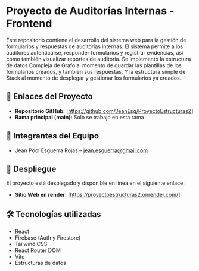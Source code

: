 # Proyecto de Auditorías Internas - Frontend

Este repositorio contiene el desarrollo del sistema web para la gestión de formularios y respuestas de auditorías internas. El sistema permite a los auditores autenticarse, responder formularios y registrar evidencias, así como también visualizar reportes de auditoría. Se implemento la estructura de datos Compleja de Grafo al momento de guardar las plantillas de los formularios creados, y tambien sus respuestas. Y la estructura simple de Stack al momento de desplegar y gestionar los formularios ya creados.

## 🔗 Enlaces del Proyecto

- **Repositorio GitHub:** [https://github.com/JeanEsg/ProyectoEstructuras2]
- **Rama principal (main):** Solo se trabajo en esta rama

## 👥 Integrantes del Equipo

- Jean Pool Esguerra Rojas – jean.esguerra@gmail.com

## 🚀 Despliegue

El proyecto está desplegado y disponible en línea en el siguiente enlace:

- **Sitio Web en render:** [https://proyectoestructuras2.onrender.com/]

## 🛠️ Tecnologías utilizadas

- React
- Firebase (Auth y Firestore)
- Tailwind CSS
- React Router DOM
- Vite
- Estructuras de datos

